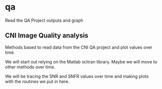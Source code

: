# qa
Read the QA Project outputs and graph

## CNI Image Quality analysis

Methods based to read data from the CNI QA project and plot values over time.

We will start out relying on the Matlab scitran library.  Maybe we will move to other methods over time.

We will be tracing the SNR and SNFR values over time and making plots with the routines we put in here.
